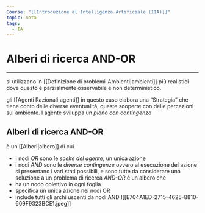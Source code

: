 ```yaml
---
Course: "[[Introduzione al Intelligenza Artificiale (IIA)]]"
topic: nota
tags:
  - IA
---
```


# Alberi di ricerca AND-OR
---
si utilizzano in [[Definizione di problemi-Ambienti|ambienti]] più realistici dove questo è parzialmente osservabile e non deterministico.

gli [[Agenti Razionali|agenti]] in questo caso elabora una “Strategia” che tiene conto delle diverse eventualità, queste scoperte con delle percezioni sul ambiente. l agente sviluppa un _piano con contingenza_ 

## Alberi di ricerca AND-OR
è un [[Alberi|albero]] di cui 
- I nodi _OR_ sono le _scelte del agente_, un unica azione
- i nodi _AND_ sono le _diverse contingenze_ ovvero al esecuzione del azione si presentano i vari stati possibili, e sono tutte da considerare
una soluzione a un problema di ricerca _AND-OR_ è un albero che 
- ha un nodo obiettivo in ogni foglia
- specifica un unica azione nei nodi OR
- include tutti gli archi uscenti da nodi AND
![[E704A1ED-2715-4625-8810-609F9323BCE1.jpeg]]